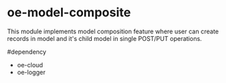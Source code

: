 # oe-model-composite

This module implements model composition feature where user can create records in model and it's child model in single POST/PUT operations.

#dependency

* oe-cloud
* oe-logger

 

